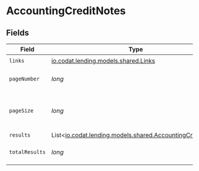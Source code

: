 # AccountingCreditNotes


## Fields

| Field                                                                                                    | Type                                                                                                     | Required                                                                                                 | Description                                                                                              |
| -------------------------------------------------------------------------------------------------------- | -------------------------------------------------------------------------------------------------------- | -------------------------------------------------------------------------------------------------------- | -------------------------------------------------------------------------------------------------------- |
| `links`                                                                                                  | [io.codat.lending.models.shared.Links](../../models/shared/Links.md)                                     | :heavy_check_mark:                                                                                       | N/A                                                                                                      |
| `pageNumber`                                                                                             | *long*                                                                                                   | :heavy_check_mark:                                                                                       | Current page number.                                                                                     |
| `pageSize`                                                                                               | *long*                                                                                                   | :heavy_check_mark:                                                                                       | Number of items to return in results array.                                                              |
| `results`                                                                                                | List<[io.codat.lending.models.shared.AccountingCreditNote](../../models/shared/AccountingCreditNote.md)> | :heavy_minus_sign:                                                                                       | N/A                                                                                                      |
| `totalResults`                                                                                           | *long*                                                                                                   | :heavy_check_mark:                                                                                       | Total number of items.                                                                                   |